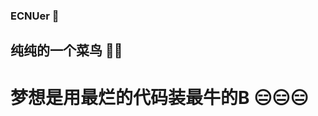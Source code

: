 ### ECNUer 💩

## 纯纯的一个菜鸟 🐖🐖

# 梦想是用最烂的代码装最牛的B 😑😑😑
<!--
**Guangwoen/Guangwoen** is a ✨ _special_ ✨ repository because its `README.md` (this file) appears on your GitHub profile.

Here are some ideas to get you started:

- 🔭 I’m currently working on ...
- 🌱 I’m currently learning ...
- 👯 I’m looking to collaborate on ...
- 🤔 I’m looking for help with ...
- 💬 Ask me about ...
- 📫 How to reach me: ...
- 😄 Pronouns: ...
- ⚡ Fun fact: ...
-->

